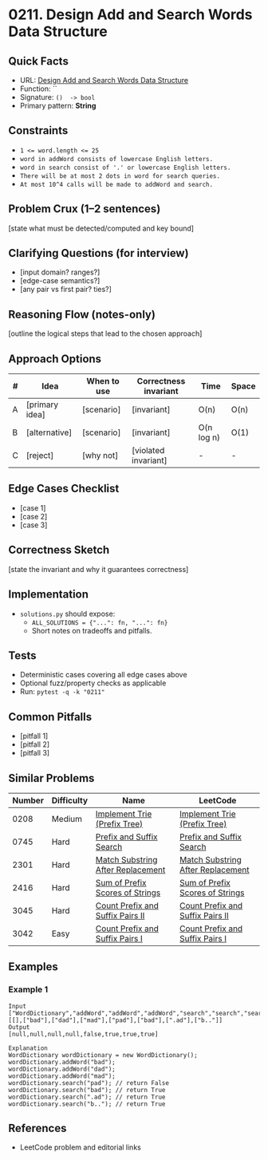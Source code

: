# 0211. Design Add and Search Words Data Structure

## Quick Facts

- URL: [Design Add and Search Words Data Structure](https://leetcode.com/problems/design-add-and-search-words-data-structure/)
- Function: \`\`
- Signature: `()  -> bool`
- Primary pattern: **String**

## Constraints

- `1 <= word.length <= 25`
- `word in addWord consists of lowercase English letters.`
- `word in search consist of '.' or lowercase English letters.`
- `There will be at most 2 dots in word for search queries.`
- `At most 10^4 calls will be made to addWord and search.`

## Problem Crux (1–2 sentences)

[state what must be detected/computed and key bound]

## Clarifying Questions (for interview)

- [input domain? ranges?]
- [edge-case semantics?]
- [any pair vs first pair? ties?]

## Reasoning Flow (notes-only)

[outline the logical steps that lead to the chosen approach]

## Approach Options

| # | Idea | When to use | Correctness invariant | Time | Space |
|---|------|-------------|-----------------------|------|-------|
| A | [primary idea] | [scenario] | [invariant] | O(n) | O(n) |
| B | [alternative] | [scenario] | [invariant] | O(n log n) | O(1) |
| C | [reject] | [why not] | [violated invariant] | - | - |

## Edge Cases Checklist

- [case 1]
- [case 2]
- [case 3]

## Correctness Sketch

[state the invariant and why it guarantees correctness]

## Implementation

- `solutions.py` should expose:
  - `ALL_SOLUTIONS = {"...": fn, "...": fn}`
  - Short notes on tradeoffs and pitfalls.

## Tests

- Deterministic cases covering all edge cases above
- Optional fuzz/property checks as applicable
- Run: `pytest -q -k "0211"`

## Common Pitfalls

- [pitfall 1]
- [pitfall 2]
- [pitfall 3]

## Similar Problems

| Number | Difficulty | Name | LeetCode |
|---|---|---|---|
| 0208 | Medium | [Implement Trie (Prefix Tree)](../0208-implement-trie-prefix-tree/readme.md) | [Implement Trie (Prefix Tree)](https://leetcode.com/problems/implement-trie-prefix-tree/) |
| 0745 | Hard | [Prefix and Suffix Search](../0745-prefix-and-suffix-search/readme.md) | [Prefix and Suffix Search](https://leetcode.com/problems/prefix-and-suffix-search/) |
| 2301 | Hard | [Match Substring After Replacement](../2301-match-substring-after-replacement/readme.md) | [Match Substring After Replacement](https://leetcode.com/problems/match-substring-after-replacement/) |
| 2416 | Hard | [Sum of Prefix Scores of Strings](../2416-sum-of-prefix-scores-of-strings/readme.md) | [Sum of Prefix Scores of Strings](https://leetcode.com/problems/sum-of-prefix-scores-of-strings/) |
| 3045 | Hard | [Count Prefix and Suffix Pairs II](../3045-count-prefix-and-suffix-pairs-ii/readme.md) | [Count Prefix and Suffix Pairs II](https://leetcode.com/problems/count-prefix-and-suffix-pairs-ii/) |
| 3042 | Easy | [Count Prefix and Suffix Pairs I](../3042-count-prefix-and-suffix-pairs-i/readme.md) | [Count Prefix and Suffix Pairs I](https://leetcode.com/problems/count-prefix-and-suffix-pairs-i/) |

## Examples

### Example 1

```text
Input
["WordDictionary","addWord","addWord","addWord","search","search","search","search"]
[[],["bad"],["dad"],["mad"],["pad"],["bad"],[".ad"],["b.."]]
Output
[null,null,null,null,false,true,true,true]

Explanation
WordDictionary wordDictionary = new WordDictionary();
wordDictionary.addWord("bad");
wordDictionary.addWord("dad");
wordDictionary.addWord("mad");
wordDictionary.search("pad"); // return False
wordDictionary.search("bad"); // return True
wordDictionary.search(".ad"); // return True
wordDictionary.search("b.."); // return True
```

## References

- LeetCode problem and editorial links
